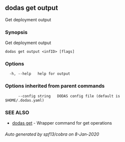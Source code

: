 ## dodas get output

Get deployment output

### Synopsis

Get deployment output

```
dodas get output <infID> [flags]
```

### Options

```
  -h, --help   help for output
```

### Options inherited from parent commands

```
      --config string   DODAS config file (default is $HOME/.dodas.yaml)
```

### SEE ALSO

* [dodas get](dodas_get.md)	 - Wrapper command for get operations

###### Auto generated by spf13/cobra on 8-Jan-2020
